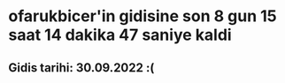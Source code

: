 # ofarukbicer'in gidisine son 8 gun 15 saat 14 dakika 47 saniye kaldi

## Gidis tarihi: 30.09.2022 :(
